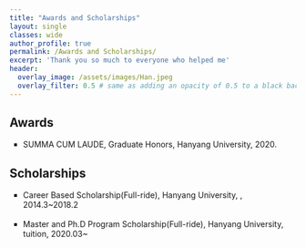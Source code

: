 ```yaml
---
title: "Awards and Scholarships"
layout: single
classes: wide
author_profile: true
permalink: /Awards and Scholarships/
excerpt: 'Thank you so much to everyone who helped me'
header:
  overlay_image: /assets/images/Han.jpeg
  overlay_filter: 0.5 # same as adding an opacity of 0.5 to a black background
---
```


## Awards

<ul type="square">
<li>SUMMA CUM LAUDE, Graduate Honors, Hanyang University, 2020.</li>
</ul>


## Scholarships

<ul type="square">
<li>Career Based Scholarship(Full-ride), Hanyang University, , 2014.3~2018.2</li>
<br>
<li>Master and Ph.D Program Scholarship(Full-ride), Hanyang University, tuition, 2020.03~</li>
</ul>